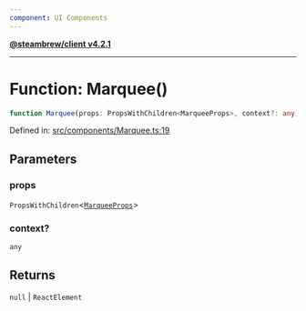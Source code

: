 ```yaml
---
component: UI Components
---
```


[**@steambrew/client v4.2.1**](../README.md)

***

# Function: Marquee()

```ts
function Marquee(props: PropsWithChildren<MarqueeProps>, context?: any): null | ReactElement
```

Defined in: [src/components/Marquee.ts:19](https://github.com/shdwmtr/plugutil/blob/b52230e3bd417b9353d983856323dee8a90c4f70/client/src/components/Marquee.ts#L19)

## Parameters

### props

`PropsWithChildren`\<[`MarqueeProps`](../interfaces/MarqueeProps.md)\>

### context?

`any`

## Returns

`null` \| `ReactElement`
